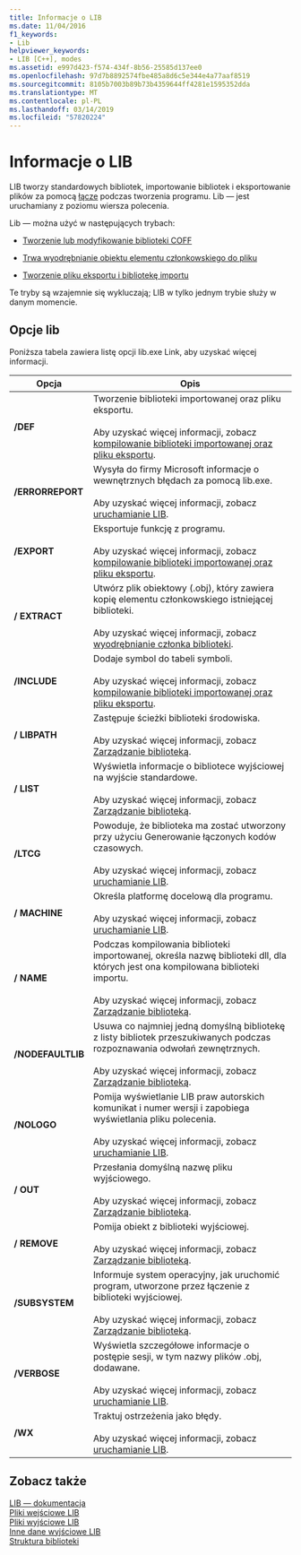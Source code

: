 ```yaml
---
title: Informacje o LIB
ms.date: 11/04/2016
f1_keywords:
- Lib
helpviewer_keywords:
- LIB [C++], modes
ms.assetid: e997d423-f574-434f-8b56-25585d137ee0
ms.openlocfilehash: 97d7b8892574fbe485a8d6c5e344e4a77aaf8519
ms.sourcegitcommit: 8105b7003b89b73b4359644ff4281e1595352dda
ms.translationtype: MT
ms.contentlocale: pl-PL
ms.lasthandoff: 03/14/2019
ms.locfileid: "57820224"
---
```

# <a name="overview-of-lib"></a>Informacje o LIB

LIB tworzy standardowych bibliotek, importowanie bibliotek i eksportowanie plików za pomocą [łącze](linker-options.md) podczas tworzenia programu. Lib — jest uruchamiany z poziomu wiersza polecenia.

Lib — można użyć w następujących trybach:

- [Tworzenie lub modyfikowanie biblioteki COFF](managing-a-library.md)

- [Trwa wyodrębnianie obiektu elementu członkowskiego do pliku](extracting-a-library-member.md)

- [Tworzenie pliku eksportu i bibliotekę importu](working-with-import-libraries-and-export-files.md)

Te tryby są wzajemnie się wykluczają; LIB w tylko jednym trybie służy w danym momencie.

## <a name="lib-options"></a>Opcje lib

Poniższa tabela zawiera listę opcji lib.exe Link, aby uzyskać więcej informacji.

|Opcja|Opis|
|-|-|
|**/DEF**|Tworzenie biblioteki importowanej oraz pliku eksportu.<br/><br/>Aby uzyskać więcej informacji, zobacz [kompilowanie biblioteki importowanej oraz pliku eksportu](building-an-import-library-and-export-file.md).|
|**/ERRORREPORT**|   Wysyła do firmy Microsoft informacje o wewnętrznych błędach za pomocą lib.exe.<br/><br/>Aby uzyskać więcej informacji, zobacz [uruchamianie LIB](running-lib.md).|
|**/EXPORT**|   Eksportuje funkcję z programu.<br/><br/>Aby uzyskać więcej informacji, zobacz [kompilowanie biblioteki importowanej oraz pliku eksportu](building-an-import-library-and-export-file.md).|
|**/ EXTRACT**|   Utwórz plik obiektowy (.obj), który zawiera kopię elementu członkowskiego istniejącej biblioteki.<br/><br/>Aby uzyskać więcej informacji, zobacz [wyodrębnianie członka biblioteki](extracting-a-library-member.md).|
|**/INCLUDE**|   Dodaje symbol do tabeli symboli.<br/><br/>Aby uzyskać więcej informacji, zobacz [kompilowanie biblioteki importowanej oraz pliku eksportu](building-an-import-library-and-export-file.md).|
|**/ LIBPATH**|   Zastępuje ścieżki biblioteki środowiska.<br/><br/>Aby uzyskać więcej informacji, zobacz [Zarządzanie biblioteką](managing-a-library.md).|
|**/ LIST**|   Wyświetla informacje o bibliotece wyjściowej na wyjście standardowe.<br/><br/>Aby uzyskać więcej informacji, zobacz [Zarządzanie biblioteką](managing-a-library.md).|
|**/LTCG**|   Powoduje, że biblioteka ma zostać utworzony przy użyciu Generowanie łączonych kodów czasowych.<br/><br/>Aby uzyskać więcej informacji, zobacz [uruchamianie LIB](running-lib.md).|
|**/ MACHINE**|   Określa platformę docelową dla programu.<br/><br/>Aby uzyskać więcej informacji, zobacz [uruchamianie LIB](running-lib.md).|
|**/ NAME**|   Podczas kompilowania biblioteki importowanej, określa nazwę biblioteki dll, dla których jest ona kompilowana biblioteki importu.<br/><br/>Aby uzyskać więcej informacji, zobacz [Zarządzanie biblioteką](managing-a-library.md).|
|**/NODEFAULTLIB**|   Usuwa co najmniej jedną domyślną bibliotekę z listy bibliotek przeszukiwanych podczas rozpoznawania odwołań zewnętrznych.<br/><br/>Aby uzyskać więcej informacji, zobacz [Zarządzanie biblioteką](managing-a-library.md).|
|**/NOLOGO**|   Pomija wyświetlanie LIB praw autorskich komunikat i numer wersji i zapobiega wyświetlania pliku polecenia.<br/><br/>Aby uzyskać więcej informacji, zobacz [uruchamianie LIB](running-lib.md).|
|**/ OUT**|   Przesłania domyślną nazwę pliku wyjściowego.<br/><br/>Aby uzyskać więcej informacji, zobacz [Zarządzanie biblioteką](managing-a-library.md).|
|**/ REMOVE**|   Pomija obiekt z biblioteki wyjściowej.<br/><br/>Aby uzyskać więcej informacji, zobacz [Zarządzanie biblioteką](managing-a-library.md).|
|**/SUBSYSTEM**|   Informuje system operacyjny, jak uruchomić program, utworzone przez łączenie z biblioteki wyjściowej.<br/><br/>Aby uzyskać więcej informacji, zobacz [Zarządzanie biblioteką](managing-a-library.md).|
|**/VERBOSE**|   Wyświetla szczegółowe informacje o postępie sesji, w tym nazwy plików .obj, dodawane.<br/><br/>Aby uzyskać więcej informacji, zobacz [uruchamianie LIB](running-lib.md).|
|**/WX**|   Traktuj ostrzeżenia jako błędy.<br/><br/>Aby uzyskać więcej informacji, zobacz [uruchamianie LIB](running-lib.md).|

## <a name="see-also"></a>Zobacz także

[LIB — dokumentacja](lib-reference.md)<br/>
[Pliki wejściowe LIB](lib-input-files.md)<br/>
[Pliki wyjściowe LIB](lib-output-files.md)<br/>
[Inne dane wyjściowe LIB](other-lib-output.md)<br/>
[Struktura biblioteki](structure-of-a-library.md)
